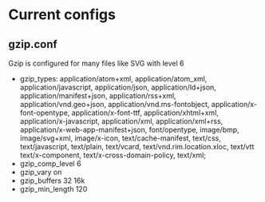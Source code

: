 # Current configs

## gzip.conf
Gzip is configured for many files like SVG with level 6

 - gzip_types: application/atom+xml, application/atom_xml, application/javascript, application/json,
   application/ld+json, application/manifest+json, application/rss+xml, application/vnd.geo+json,
   application/vnd.ms-fontobject, application/x-font-opentype, application/x-font-ttf, application/xhtml+xml,
   application/x-javascript, application/xml, application/xml+rss, application/x-web-app-manifest+json,
   font/opentype, image/bmp, image/svg+xml, image/x-icon, text/cache-manifest, text/css, text/javascript,
   text/plain, text/vcard, text/vnd.rim.location.xloc, text/vtt text/x-component, text/x-cross-domain-policy,
   text/xml;
 - gzip_comp_level 6
 - gzip_vary on
 - gzip_buffers 32 16k
 - gzip_min_length 120
